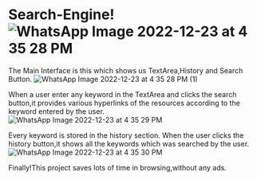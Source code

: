 # Search-Engine!![WhatsApp Image 2022-12-23 at 4 35 28 PM](https://user-images.githubusercontent.com/117725026/209327065-08824411-8e6c-4112-b612-e90566f65be5.jpeg)

The Main Interface is this which shows us TextArea,History and Search Button.
![WhatsApp Image 2022-12-23 at 4 35 28 PM (1)](https://user-images.githubusercontent.com/117725026/209327240-1c2b5cc7-8c70-4ef7-acd2-6f4e5a1da670.jpeg)

When a user enter any keyword in the TextArea and clicks the search button,it provides various hyperlinks of the resources according to the keyword entered by the user.
![WhatsApp Image 2022-12-23 at 4 35 29 PM](https://user-images.githubusercontent.com/117725026/209327372-e19689ee-240c-4df3-816c-7db1d7edb27e.jpeg)

Every keyword is stored in the history section.
When the user clicks the history button,it shows all the keywords which was searched by the user.
![WhatsApp Image 2022-12-23 at 4 35 30 PM](https://user-images.githubusercontent.com/117725026/209327486-af4e645d-40f8-4d84-9347-eb65e8915f10.jpeg)

Finally!This project saves lots of time in browsing,without any ads.
